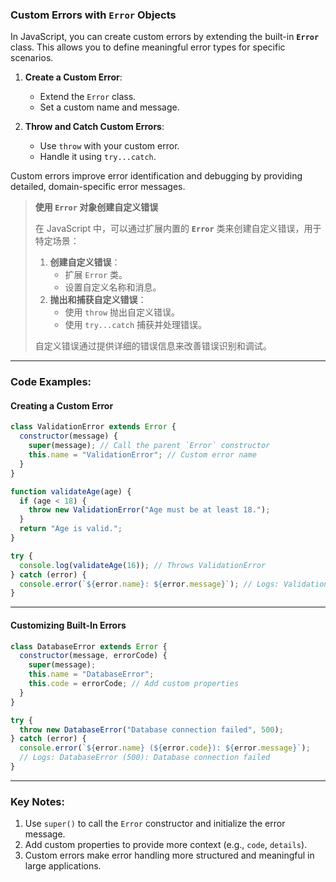 ### Custom Errors with `Error` Objects

<audio src="C:\Users\10691\Downloads\In JavaScript,  (2).mp3"></audio>

In JavaScript, you can create custom errors by extending the built-in **`Error`** class. This allows you to define meaningful error types for specific scenarios.

1. **Create a Custom Error**:
   - Extend the `Error` class.
   - Set a custom name and message.

2. **Throw and Catch Custom Errors**:
   - Use `throw` with your custom error.
   - Handle it using `try...catch`.

Custom errors improve error identification and debugging by providing detailed, domain-specific error messages.

> **使用 `Error` 对象创建自定义错误**  
>
> <audio src="C:\Users\10691\Downloads\在 JavaScript 中， (1).mp3"></audio>
>
> 在 JavaScript 中，可以通过扩展内置的 **`Error`** 类来创建自定义错误，用于特定场景：  
>
> 1. **创建自定义错误**：  
>    - 扩展 `Error` 类。  
>    - 设置自定义名称和消息。  
> 2. **抛出和捕获自定义错误**：  
>    - 使用 `throw` 抛出自定义错误。  
>    - 使用 `try...catch` 捕获并处理错误。  
>
> 自定义错误通过提供详细的错误信息来改善错误识别和调试。

---

### Code Examples:

#### **Creating a Custom Error**
```javascript
class ValidationError extends Error {
  constructor(message) {
    super(message); // Call the parent `Error` constructor
    this.name = "ValidationError"; // Custom error name
  }
}

function validateAge(age) {
  if (age < 18) {
    throw new ValidationError("Age must be at least 18.");
  }
  return "Age is valid.";
}

try {
  console.log(validateAge(16)); // Throws ValidationError
} catch (error) {
  console.error(`${error.name}: ${error.message}`); // Logs: ValidationError: Age must be at least 18.
}
```

---

#### **Customizing Built-In Errors**
```javascript
class DatabaseError extends Error {
  constructor(message, errorCode) {
    super(message);
    this.name = "DatabaseError";
    this.code = errorCode; // Add custom properties
  }
}

try {
  throw new DatabaseError("Database connection failed", 500);
} catch (error) {
  console.error(`${error.name} (${error.code}): ${error.message}`);
  // Logs: DatabaseError (500): Database connection failed
}
```

---

### Key Notes:
1. Use `super()` to call the `Error` constructor and initialize the error message.  
2. Add custom properties to provide more context (e.g., `code`, `details`).  
3. Custom errors make error handling more structured and meaningful in large applications.